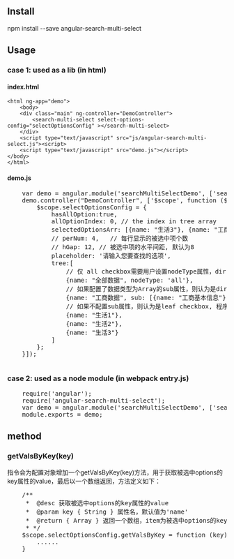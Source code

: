 ## Install
npm install --save angular-search-multi-select
## Usage
### case 1: used as a lib (in html)
#### index.html

	<html ng-app="demo">
		<body>
		<div class="main" ng-controller="DemoController">
    		<search-multi-select select-options-config="selectOptionsConfig" ></search-multi-select>
		</div>
		<script type="text/javascript" src="js/angular-search-multi-select.js"><script>
		<script type="text/javascript" src="demo.js"></script>
	</body>
	</html>
#### demo.js
<pre>
    var demo = angular.module('searchMultiSelectDemo', ['searchMultiSelect']);
    demo.controller("DemoController", ['$scope', function ($scope) {
        $scope.selectOptionsConfig = {
            hasAllOption:true,
            allOptionIndex: 0, // the index in tree array
            selectedOptionsArr: [{name: "生活3"}, {name: "工商股东信息"}],
            // perNum: 4,   // 每行显示的被选中项个数
            // hGap: 12, // 被选中项的水平间距, 默认为8
            placeholder: '请输入您要查找的选项',
            tree:[
                // 仅 all checkbox需要用户设置nodeType属性，dir checkbox和leaf checkbox不需要
                {name: "全部数据", nodeType: 'all'},
                // 如果配置了数据类型为Array的sub属性，则认为是dir checkbox, 程序会将nodeType默认设为'dir'
                {name: "工商数据", sub: [{name: "工商基本信息"}, {name: "工商股东信息"}]},
                // 如果不配置sub属性，则认为是leaf checkbox, 程序会将nodeType默认设为'leaf'
                {name: "生活1"},
                {name: "生活2"},
                {name: "生活3"}
            ]
        };
    }]);

</pre>
### case 2: used as a node module (in webpack entry.js)
<pre>
	require('angular');
	require('angular-search-multi-select');
	var demo = angular.module('searchMultiSelectDemo', ['searchMultiSelect']);
	module.exports = demo;
</pre>
## method
### getValsByKey(key)
指令会为配置对象增加一个getValsByKey(key)方法，用于获取被选中options的key属性的value，最后以一个数组返回，方法定义如下：
<pre>
    /**
     *  @desc 获取被选中options的key属性的value
     *  @param key { String } 属性名，默认值为'name'
     *  @return { Array } 返回一个数组，item为被选中options的key属性的value
     * */
    $scope.selectOptionsConfig.getValsByKey = function (key) {
		......
	}
</pre>
